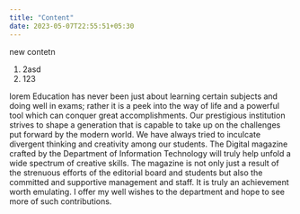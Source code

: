 ```yaml
---
title: "Content"
date: 2023-05-07T22:55:51+05:30
---
```


new contetn

1. 2asd
2. 123

lorem Education has never been just about learning certain subjects and doing
well in exams; rather it is a peek into the way of life and a powerful
tool which can conquer great accomplishments. Our prestigious institution
strives to shape a generation that is capable to take up on the challenges
put forward by the modern world. We have always tried to inculcate
divergent thinking and creativity among our students. The Digital magazine
crafted by the Department of Information Technology will truly help unfold
a wide spectrum of creative skills. The magazine is not only just a result
of the strenuous efforts of the editorial board and students but also the
committed and supportive management and staff. It is truly an achievement
worth emulating. I offer my well wishes to the department and hope to see
more of such contributions.
